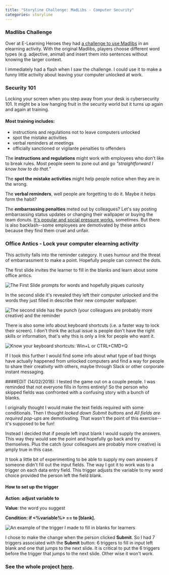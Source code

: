 ```yaml
---
title: "Storyline Challenge: MadLibs - Computer Security"
categories: storyline
---
```


### Madlibs Challenge
Over at E-Learning Heroes they had [a challenge to use Madlibs](https://community.articulate.com/articles/using-mad-libs-to-create-elearning-word-games?page=1) in an elearning activity. With the original Madlibs, players choose different word types (e.g. adjective, animal) and insert them into sentences without knowing the larger context.

I immediately had a flash when I saw the challenge. I could use it to make a funny little activity about leaving your computer unlocked at work. 

### Security 101
Locking your screen when you step away from your desk is cybersecurity 101. It might be a low hanging fruit in the security world but it turns up again and again at training.

#### Most training includes:
- instructions and regulations not to leave computers unlocked
- spot the mistake activities
- verbal reminders at meetings
- officially sanctioned or vigilante penalties to offenders

The **instructions and regulations** might work with employees who don't like to break rules. Most people seem to zone out and go *"straightforward I know how to do that."*

The **spot the mistake activities** might help people notice when they are in the wrong.

The **verbal reminders**, well people are forgetting to do it. Maybe it helps form the habit?

The **embarrassing penalties** meted out by colleagues? Let's say posting embarrassing status updates or changing their wallpaper or buying the team donuts. [It's popular and social pressure works](https://www.troyhunt.com/40-inappropriate-actions-to-take/), sometimes. But there is also backlash--some employees are demotivated by these antics because they find them cruel and unfair.

### Office Antics - Lock your computer elearning activity
This activity falls into the reminder category. It uses humour and the threat of embarrassment to make a point. Hopefully people can connect the dots.

The first slide invites the learner to fill in the blanks and learn about some office antics.

![The First Slide prompts for words and hopefully piques curiosity](/blog/assets/images/lockscreen1.PNG)


In the second slide it's revealed they left their computer unlocked and the words they just filled in describe their new computer wallpaper.

![The second slide has the punch (your colleagues are probably more creative) and the reminder](/blog/assets/images/lockscreen2.PNG)

There is also some info about keyboard shortcuts (i.e. a faster way to lock their screen). I don't think the actual issue is people don't have the right skills or information, that's why this is only a link for people who want it.

![Know your keyboard shortcuts: Win+L or CTRL+CMD+Q](/blog/assets/images/screenlock_shortcuts.PNG)

If I took this further I would find some info about what type of bad things have actually happened from unlocked computers and find a way for people to share their creativity with others, maybe through Slack or other corporate instant messaging.

####EDIT (14/02/2018): 
I tested the game out on a couple people. I was reminded that not everyone fills in forms entirely! So the person who skipped fields was confronted with a confusing story with a bunch of blanks.

I originally thought I would make the text fields required with some conditionals. Then I thought *locked down Submit buttons* and *All fields are required pop-ups* are demotivating. That wasn't the point of this exercise--it's supposed to be fun! 

Instead I decided that if people left input blank I would supply the answers. This way they would see the point and hopefully go back and try themselves. Plus the catch (your colleagues are probably more creative) is amply true in this case. 

It took a little bit of experimenting to be able to supply my own answers if someone didn't fill out the input fields. The way I got it to work was to a trigger on each data entry field. This trigger adjusts the variable to my word choice provided the person left the field blank.

#### How to set up the trigger

**Action**: **adjust variable to**

**Value**: the word you suggest

**Condition: if <%variable%> == to [blank].**

![An example of the trigger I made to fill in blanks for learners](/blog/assets/images/trigger_changevariable.PNG)

I chose to make the change when the person clicked **Submit**. So I had 7 triggers associated with the **Submit** button: 6 triggers to fill in input left blank and one that jumps to the next slide. It is critical to put the 6 triggers before the trigger that jumps to the next slide. Other wise it won't work.


### See the whole project [here](http://jessicagrosman.ca/lock/story_html5.html).




